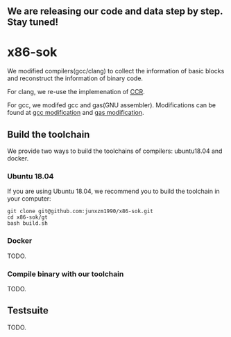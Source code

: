 
## We are releasing our code and data step by step. Stay tuned!


# x86-sok

We modified compilers(gcc/clang) to collect the information of basic blocks and reconstruct the information of binary code.

For clang, we re-use the implemenation of [CCR](https://github.com/kevinkoo001/CCR).

For gcc, we modifed gcc and gas(GNU assembler).
Modifications can be found at [gcc modification](https://github.com/junxzm1990/x86-sok/blob/master/gt/gcc/gcc-8.1.0/patch_f4eef700) and [gas modification](https://github.com/junxzm1990/x86-sok/blob/master/gt/binutils/patch_as_2_30).

## Build the toolchain

We provide two ways to build the toolchains of compilers: ubuntu18.04 and docker.

### Ubuntu 18.04

If you are using Ubuntu 18.04, we recommend you to build the toolchain in your computer:

```
git clone git@github.com:junxzm1990/x86-sok.git
cd x86-sok/gt
bash build.sh
```


### Docker

TODO.


### Compile binary with our toolchain

TODO.

## Testsuite

TODO.
